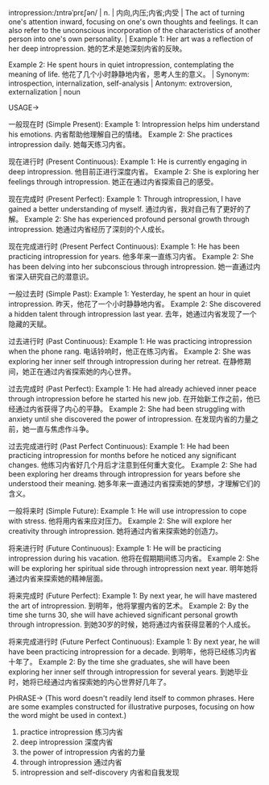 intropression:/ɪntrəˈprɛʃən/ | n. | 内向,内压;内省;内受 | The act of turning one's attention inward, focusing on one's own thoughts and feelings.  It can also refer to the unconscious incorporation of the characteristics of another person into one's own personality. | Example 1:  Her art was a reflection of her deep intropression. 她的艺术是她深刻内省的反映。

Example 2: He spent hours in quiet intropression, contemplating the meaning of life. 他花了几个小时静静地内省，思考人生的意义。 | Synonym: introspection, internalization, self-analysis | Antonym: extroversion, externalization | noun


USAGE->

一般现在时 (Simple Present):
Example 1: Intropression helps him understand his emotions. 内省帮助他理解自己的情绪。
Example 2: She practices intropression daily. 她每天练习内省。


现在进行时 (Present Continuous):
Example 1: He is currently engaging in deep intropression. 他目前正进行深度内省。
Example 2: She is exploring her feelings through intropression. 她正在通过内省探索自己的感受。


现在完成时 (Present Perfect):
Example 1:  Through intropression, I have gained a better understanding of myself. 通过内省，我对自己有了更好的了解。
Example 2: She has experienced profound personal growth through intropression. 她通过内省经历了深刻的个人成长。


现在完成进行时 (Present Perfect Continuous):
Example 1: He has been practicing intropression for years. 他多年来一直练习内省。
Example 2: She has been delving into her subconscious through intropression. 她一直通过内省深入研究自己的潜意识。


一般过去时 (Simple Past):
Example 1: Yesterday, he spent an hour in quiet intropression. 昨天，他花了一个小时静静地内省。
Example 2:  She discovered a hidden talent through intropression last year. 去年，她通过内省发现了一个隐藏的天赋。


过去进行时 (Past Continuous):
Example 1:  He was practicing intropression when the phone rang. 电话铃响时，他正在练习内省。
Example 2:  She was exploring her inner self through intropression during her retreat.  在静修期间，她正在通过内省探索她的内心世界。


过去完成时 (Past Perfect):
Example 1:  He had already achieved inner peace through intropression before he started his new job. 在开始新工作之前，他已经通过内省获得了内心的平静。
Example 2:  She had been struggling with anxiety until she discovered the power of intropression. 在发现内省的力量之前，她一直与焦虑作斗争。


过去完成进行时 (Past Perfect Continuous):
Example 1: He had been practicing intropression for months before he noticed any significant changes.  他练习内省好几个月后才注意到任何重大变化。
Example 2: She had been exploring her dreams through intropression for years before she understood their meaning. 她多年来一直通过内省探索她的梦想，才理解它们的含义。


一般将来时 (Simple Future):
Example 1: He will use intropression to cope with stress. 他将用内省来应对压力。
Example 2: She will explore her creativity through intropression. 她将通过内省来探索她的创造力。


将来进行时 (Future Continuous):
Example 1:  He will be practicing intropression during his vacation. 他将在假期期间练习内省。
Example 2:  She will be exploring her spiritual side through intropression next year. 明年她将通过内省来探索她的精神层面。


将来完成时 (Future Perfect):
Example 1: By next year, he will have mastered the art of intropression. 到明年，他将掌握内省的艺术。
Example 2: By the time she turns 30, she will have achieved significant personal growth through intropression. 到她30岁的时候，她将通过内省获得显著的个人成长。


将来完成进行时 (Future Perfect Continuous):
Example 1: By next year, he will have been practicing intropression for a decade. 到明年，他将已经练习内省十年了。
Example 2: By the time she graduates, she will have been exploring her inner self through intropression for several years. 到她毕业时，她将已经通过内省探索她的内心世界好几年了。


PHRASE->
(This word doesn't readily lend itself to common phrases.  Here are some examples constructed for illustrative purposes, focusing on how the word might be used in context.)

1. practice intropression  练习内省
2. deep intropression 深度内省
3. the power of intropression 内省的力量
4. through intropression 通过内省
5. intropression and self-discovery 内省和自我发现 
